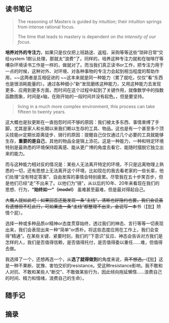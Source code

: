 ## 读书笔记

> The reasoning of Masters is guided by intuition; their intuition springs from intense rational focus.
> 
> The time that leads to mastery is dependent on *the intensity of our focus*.

**培养对外的专注力**，如果只是仅仅把上班路途、返程、采购等等这些“琐碎日常“交给system 1默认处理，那就太”浪费“了。同样的，培养这种专注力就和在咖啡厅等嘈杂环境读书工作是一样的，做就对了。而当我们真正读书or工作，把专注力用于一点的时候，这种对外、对环境、对各种事物的专注力会起到相当程度的帮助作用，~~这两者是互相促进的
~~这本来就是同一种能力（累了就吃，仅仅”看“东西也是很消耗能量的）。通过各种细小”新“发现磨练这种能力，又用这种能力去发现更多、应用到更多方面，而时间在这个过程中起到了关键作用，就像数学中的指数函数图象，时间是x轴，在刚开始的一段时间并没有起色。，但是要坚持。

> living in a much more complex environment, this process can take fifteen to twenty years.

这大概也是狄更斯在一直抱怨时间不够的原因：我们被太多东西、事情束缚了手脚，尤其是家人和长期以来我们赖以生存的工具、物品。这也是有一个甚至多个顶尖技能or定期长距离徒步、骑行的原因：提醒自己仅仅通过几个必要的工具就能够生存，**重要的是自己**，其他的物品全是锦上添花。这是一种能力，一种和特定环境特别是最熟悉的环境保持距离感、能从更广博的角度去看它、能随时摆脱它独立出来的能力。

而与这种能力相对反的情况是：某些人无法离开特定的环境，不只是远离物理上熟悉的一切，还有思想上无法离开这个环境，比如现在的我去看老家的一些长辈，他们处理“没有特定答案”、自由发挥的事情会特别疲累。尽管我在五十步笑百步，但是他们已经“走”不出来了。以他们为“镜”，从以后的10年、20年来看现在我们的思想、行为，**“始终如一”（model）** 虽难甚至最难，但是最对得起自己。

~~大概人就如此吧：如果回首还能发现一条“主线”，清晰也好隐约也罢，我们会说虽有遗憾但不枉此行，可如果连一条“主线”都整理不出来，会说写一本书~~（【批】矫情个屁）。

选择一种或多种品质or精神or态度贯穿始终，透过我们的神态、言行等等一切表现出来，我们会表现出来一种“简单”or质朴。将这些态度应用在工作上，我们会变得“精通”。在某些关键、紧要时刻，我们的“下意识”反应、神态会告诉对方我们是怎样的人，我们是否值得信赖，是否值得托付，是否值得委以重任......难，但值得去做。

我选择了一个，还想再选一个，从**选了就得做到**的角度来说，~~真不想选。~~(【批】这是一种不果断、犹豫、害怕交织的resistance。受这种resistance影响，我不敢和人对抗、不敢和某些人“断交”、不敢做某些行为，因此倾向拖延懒惰......浪费自己的时间、精力和情绪，浪费自己的生命）。


## 随手记


## 摘录